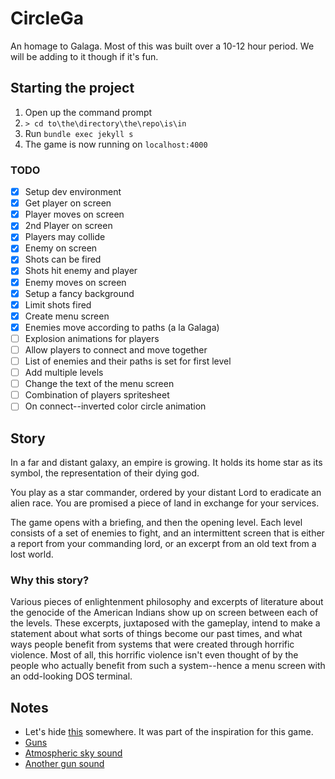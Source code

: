 # CircleGa

An homage to Galaga. Most of this was built over a 10-12 hour period. We will be adding to it though if it's fun.

## Starting the project

1. Open up the command prompt
2. `> cd to\the\directory\the\repo\is\in`
3. Run `bundle exec jekyll s`
4. The game is now running on `localhost:4000`

### TODO

- [x] Setup dev environment
- [x] Get player on screen
- [x] Player moves on screen
- [x] 2nd Player on screen
- [x] Players may collide
- [x] Enemy on screen
- [x] Shots can be fired
- [x] Shots hit enemy and player
- [x] Enemy moves on screen
- [x] Setup a fancy background
- [x] Limit shots fired
- [x] Create menu screen
- [x] Enemies move according to paths (a la Galaga)
- [ ] Explosion animations for players
- [ ] Allow players to connect and move together
- [ ] List of enemies and their paths is set for first level
- [ ] Add multiple levels
- [ ] Change the text of the menu screen
- [ ] Combination of players spritesheet
- [ ] On connect--inverted color circle animation

## Story

In a far and distant galaxy, an empire is growing. It holds its home star as its symbol, the representation of their dying god.

You play as a star commander, ordered by your distant Lord to eradicate an alien race. You are promised a piece of land in exchange for your services.

The game opens with a briefing, and then the opening level. Each level consists of a set of enemies to fight, and an intermittent screen that is either a report from your commanding lord, or an excerpt from an old text from a lost world.

### Why this story?

Various pieces of enlightenment philosophy and excerpts of literature about the genocide of the American Indians show up on screen between each of the levels. These excerpts, juxtaposed with the gameplay, intend to make a statement about what sorts of things become our past times, and what ways people benefit from systems that were created through horrific violence. Most of all, this horrific violence isn't even thought of by the people who actually benefit from such a system--hence a menu screen with an odd-looking DOS terminal.

## Notes

* Let's hide [this](https://www.youtube.com/watch?v=ARz6kYS12cg) somewhere. It was part of the inspiration for this game.
* [Guns](https://opengameart.org/content/4-projectile-launches)
* [Atmospheric sky sound](https://opengameart.org/content/red-eclipse-sounds)
* [Another gun sound](https://opengameart.org/content/residue-sfx)
